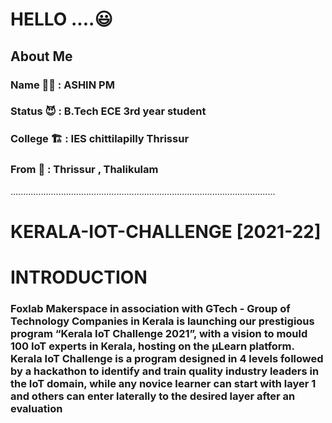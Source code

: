 # HELLO ....😃

## About Me

### Name 🧑‍🦰    : ASHIN PM
### Status 😈  : B.Tech ECE 3rd year student
### College 🏗️ : IES chittilapilly Thrissur
### From 🚞    : Thrissur , Thalikulam
.........................................................................................................

# KERALA-IOT-CHALLENGE [2021-22]
# INTRODUCTION
### Foxlab Makerspace in association with GTech - Group of Technology Companies in Kerala is launching our prestigious program “Kerala IoT Challenge 2021”, with a vision to mould 100 IoT experts in Kerala, hosting on the µLearn platform. Kerala IoT Challenge is a program designed in 4 levels followed by a hackathon to identify and train quality industry leaders in the IoT domain, while any novice learner can start with layer 1 and others can enter laterally to the desired layer after an evaluation

